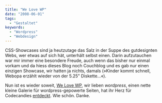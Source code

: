 ```yaml
---
title: "We Love WP"
date: "2008-06-01"
tags:
  - "Gestaltet"
keywords:
  - "Wordpress"
  - "Webdesign"
---
```


CSS-Showcases sind ja heutzutage das Salz in der Suppe des gutdesignten Webs, wer etwas auf sich hät, unterhält selbst einen. Darin aufzutauchen war mir immer eine besondere Freude, auch wenn das bisher nur einmal vorkam und da hiess dieses Blog noch Couchblog und es gab nur einen einzigen Showcase, wir hatten ja nichts, damals (»Kinder kommt schnell, Webopa erzählt wieder von der 5.25" Diskette…«).

Nun ist es wieder soweit, [We Love WP](http://welovewp.com/), wir lieben _wordpress_, einen nette kleine Galerie für wordpress-gepowerte Seiten, hat ihr Herz für Codecandies [entdeckt](http://welovewp.com/gallery/technology-gallery/code-candies/). Wie schön. Danke.
